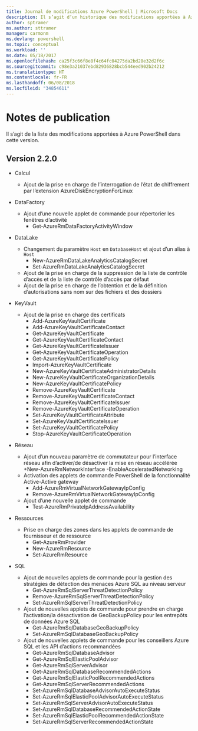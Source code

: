 ```yaml
---
title: Journal de modifications Azure PowerShell | Microsoft Docs
description: Il s’agit d’un historique des modifications apportées à Azure PowerShell dans la dernière version.
author: sptramer
ms.author: sttramer
manager: carmonm
ms.devlang: powershell
ms.topic: conceptual
ms.workload: ''
ms.date: 05/18/2017
ms.openlocfilehash: ca25f3c66f8e8f4c64fc04275da2bd28e32d2f6c
ms.sourcegitcommit: c98e3a21037ebd82936828bcb544eed902b24212
ms.translationtype: HT
ms.contentlocale: fr-FR
ms.lasthandoff: 06/08/2018
ms.locfileid: "34854611"
---
```

# <a name="release-notes"></a>Notes de publication

Il s’agit de la liste des modifications apportées à Azure PowerShell dans cette version.

## <a name="version-220"></a>Version 2.2.0
* Calcul
  - Ajout de la prise en charge de l’interrogation de l’état de chiffrement par l’extension AzureDiskEncryptionForLinux
* DataFactory
  - Ajout d’une nouvelle applet de commande pour répertorier les fenêtres d’activité
    + Get-AzureRmDataFactoryActivityWindow
* DataLake
  - Changement du paramètre `Host` en `DatabaseHost` et ajout d’un alias à `Host`
    + New-AzureRmDataLakeAnalyticsCatalogSecret
    + Set-AzureRmDataLakeAnalyticsCatalogSecret
  - Ajout de la prise en charge de la suppression de la liste de contrôle d’accès et de la liste de contrôle d’accès par défaut
  - Ajout de la prise en charge de l’obtention et de la définition d’autorisations sans nom sur des fichiers et des dossiers
* KeyVault
  - Ajout de la prise en charge des certificats
    + Add-AzureKeyVaultCertificate
    + Add-AzureKeyVaultCertificateContact
    + Get-AzureKeyVaultCertificate
    + Get-AzureKeyVaultCertificateContact
    + Get-AzureKeyVaultCertificateIssuer
    + Get-AzureKeyVaultCertificateOperation
    + Get-AzureKeyVaultCertificatePolicy
    + Import-AzureKeyVaultCertificate
    + New-AzureKeyVaultCertificateAdministratorDetails
    + New-AzureKeyVaultCertificateOrganizationDetails
    + New-AzureKeyVaultCertificatePolicy
    + Remove-AzureKeyVaultCertificate
    + Remove-AzureKeyVaultCertificateContact
    + Remove-AzureKeyVaultCertificateIssuer
    + Remove-AzureKeyVaultCertificateOperation
    + Set-AzureKeyVaultCertificateAttribute
    + Set-AzureKeyVaultCertificateIssuer
    + Set-AzureKeyVaultCertificatePolicy
    + Stop-AzureKeyVaultCertificateOperation
* Réseau

  - Ajout d’un nouveau paramètre de commutateur pour l’interface réseau afin d’activer/de désactiver la mise en réseau accélérée +New-AzureRmNetworkInterface -EnableAcceleratedNetworking
  - Activation des applets de commande PowerShell de la fonctionnalité Active-Active gateway
    + Add-AzureRmVirtualNetworkGatewayIpConfig
    + Remove-AzureRmVirtualNetworkGatewayIpConfig
  - Ajout d’une nouvelle applet de commande
    + Test-AzureRmPrivateIpAddressAvailability
* Ressources
  - Prise en charge des zones dans les applets de commande de fournisseur et de ressource
    + Get-AzureRmProvider
    + New-AzureRmResource
    + Set-AzureRmResource
* SQL
  - Ajout de nouvelles applets de commande pour la gestion des stratégies de détection des menaces Azure SQL au niveau serveur
    + Get-AzureRmSqlServerThreatDetectionPolicy
    + Remove-AzureRmSqlServerThreatDetectionPolicy
    + Set-AzureRmSqlServerThreatDetectionPolicy
  - Ajout de nouvelles applets de commande pour prendre en charge l’activation/la désactivation de GeoBackupPolicy pour les entrepôts de données Azure SQL
    + Get-AzureRmSqlDatabaseGeoBackupPolicy
    + Set-AzureRmSqlDatabaseGeoBackupPolicy
  - Ajout de nouvelles applets de commande pour les conseillers Azure SQL et les API d’actions recommandées
    + Get-AzureRmSqlDatabaseAdvisor
    + Get-AzureRmSqlElasticPoolAdvisor
    + Get-AzureRmSqlServerAdvisor
    + Get-AzureRmSqlDatabaseRecommendedActions
    + Get-AzureRmSqlElasticPoolRecommendedActions
    + Get-AzureRmSqlServerRecommendedActions
    + Set-AzureRmSqlDatabaseAdvisorAutoExecuteStatus
    + Set-AzureRmSqlElasticPoolAdvisorAutoExecuteStatus
    + Set-AzureRmSqlServerAdvisorAutoExecuteStatus
    + Set-AzureRmSqlDatabaseRecommendedActionState
    + Set-AzureRmSqlElasticPoolRecommendedActionState
    + Set-AzureRmSqlServerRecommendedActionState
